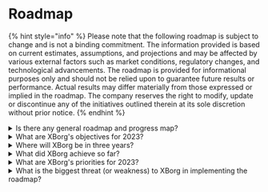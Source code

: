 # Roadmap

{% hint style="info" %}
Please note that the following roadmap is subject to change and is not a binding commitment. The information provided is based on current estimates, assumptions, and projections and may be affected by various external factors such as market conditions, regulatory changes, and technological advancements. The roadmap is provided for informational purposes only and should not be relied upon to guarantee future results or performance. Actual results may differ materially from those expressed or implied in the roadmap. The company reserves the right to modify, update or discontinue any of the initiatives outlined therein at its sole discretion without prior notice.
{% endhint %}

<details>

<summary>Is there any general roadmap and progress map?</summary>

The general roadmap can be found in our latest [**deck**](https://docsend.com/view/5dwn74pn6izud3vb) and on our [**website**](https://www.xborg.com/).

</details>

<details>

<summary>What are XBorg's objectives for 2023? </summary>

* **1,000,000** users on the fan engagement app

<!---->

* **50** esports teams onboarded to the fan engagement app, alongside 20 other communities

<!---->

* **10** software engineers on the team

<!---->

* **$5m** seed round fundraising and public token sale

<!---->

* **Decentralization** of the credential network and developer grant program

<!---->

* Early product **monetization**

<!---->

* **+20,000** community members

</details>

<details>

<summary>Where will XBorg be in three years? </summary>

Our vision for the next three years is to transform XBorg into a fully decentralized protocol with a plethora of user applications while simultaneously establishing ourselves as the preeminent gaming credential network. Through grant programs and active support for player initiatives, we aspire to empower countless gamers and facilitate the rise of player-owned gaming entities, including esports teams and studios. With a commitment to ongoing innovation and progress, we anticipate XBorg emerging as the dominant gaming ecosystem in the Web3 sphere and beyond, paving the way for future forays into other entertainment sectors and community empowerment initiatives.\
\
Disclaimer: While we believe it is achievable, the statements made in this document regarding XBorg's vision for the next three years are forward-looking and based on assumptions, expectations, and projections about the gaming and blockchain industries. These statements involve risks and uncertainties, and actual results may differ materially from those described in these statements. XBorg does not guarantee or promise any specific results or outcomes. Any investment in XBorg or its products and services involves risk and may result in the loss of all or a portion of the investment. XBorg is not responsible for any damages or losses incurred as a result of any investment decision made based on the information in this document. Finally, nothing in this document should be construed as legal, financial, or investment advice.

</details>

<details>

<summary>What did XBorg achieve so far? </summary>

* Built MVP of the gaming credential network with **10,000** users
* First application use case, the soulbound launchpad with **six early-stage** deals
* The most competitive gaming community in Web3
* Partnerships with top brands in Web3 and Web2 (Team BDS, Brave, YGG, Polygon Gaming)
* Largest tournament organizer in Web3, with 125 tournaments organized in 2022 and the largest Web3 league organized in 2023 (XCS)&#x20;
* Strategic funding round
* Prometheus mint

</details>

<details>

<summary>What are XBorg's priorities for 2023? </summary>

The top priorities of XBorg are focused on several critical areas of strategic development. Firstly, the team is actively building a robust and engaging Fan Engagement App (xborg.gg) that is both stable and captivating. Secondly, the company is committed to augmenting its technical talent pool to facilitate the continued growth and expansion of its applications and credential network. XBorg is also dedicated to pursuing strategic business development opportunities with leading Esports teams to enhance the platform's user engagement and appeal.\
\
With its focus on sustainable growth, XBorg is exploring a range of monetization strategies, including wearable drops, monthly user and business subscriptions, and other innovative revenue streams. Finally, XBorg is preparing for a decentralized future by launching the XBG token and making it available on Tier 1 exchanges, such as Binance and Coinbase, and Tier 2 exchanges, like Bybit, Bitfinex, and Kucoin. By pursuing these strategic priorities, XBorg is poised to revolutionize the gaming industry and cement its position as a leader in the rapidly-evolving world of Web3 technology.

</details>

<details>

<summary>What is the biggest threat (or weakness) to XBorg in implementing the roadmap?</summary>

**Regulatory risks**

Like every Web3 project, the regulatory landscape surrounding digital assets may impede the execution of certain roadmap items. Should certain NFTs or tokens be considered securities under certain jurisdictions, this would harm our ecosystem or may impact the utilities of the XBG token.

**Data governance**

Furthermore, XBorg's utilization of third-party APIs sourced from reputable entities such as Steam and Faceit engenders potential data governance issues, as discontinuing said collaborations would inevitably result in diminished data quality.&#x20;

**Credential network traction**

The adoption risk for any protocol cannot be overstated, as it represents a potential hurdle to its success. Hence, a robust initial growth plan is essential. In line with this, we have identified the Fan engagement app and strategic partnerships with esports teams as the most effective avenues for attaining the critical mass of the XBorg protocol.

\


</details>
